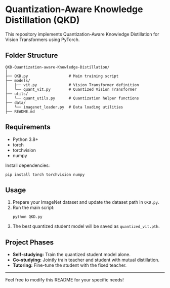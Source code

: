 # Quantization-Aware Knowledge Distillation (QKD)

This repository implements Quantization-Aware Knowledge Distillation for Vision Transformers using PyTorch.

## Folder Structure

```
QKD-Quantization-aware-Knowledge-Distillation/
│
├── QKD.py                  # Main training script
├── models/
│   ├── vit.py              # Vision Transformer definition
│   └── quant_vit.py        # Quantized Vision Transformer
├── utils/
│   └── quant_utils.py      # Quantization helper functions
├── data/
│   └── imagenet_loader.py  # Data loading utilities
├── README.md
```

## Requirements

- Python 3.8+
- torch
- torchvision
- numpy

Install dependencies:
```
pip install torch torchvision numpy
```

## Usage

1. Prepare your ImageNet dataset and update the dataset path in `QKD.py`.
2. Run the main script:
   ```
   python QKD.py
   ```
3. The best quantized student model will be saved as `quantized_vit.pth`.

## Project Phases

- **Self-studying:** Train the quantized student model alone.
- **Co-studying:** Jointly train teacher and student with mutual distillation.
- **Tutoring:** Fine-tune the student with the fixed teacher.

---

Feel free to modify this README for your specific needs!